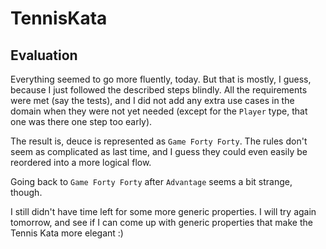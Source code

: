 TennisKata
==========

Evaluation
----------

Everything seemed to go more fluently, today.  But that is mostly, I
guess, because I just followed the described steps blindly.  All the
requirements were met (say the tests), and I did not add any extra use
cases in the domain when they were not yet needed (except for the
`Player` type, that one was there one step too early).

The result is, deuce is represented as `Game Forty Forty`.  The rules
don't seem as complicated as last time, and I guess they could even
easily be reordered into a more logical flow.

Going back to `Game Forty Forty` after `Advantage` seems a bit
strange, though.

I still didn't have time left for some more generic properties.  I
will try again tomorrow, and see if I can come up with generic
properties that make the Tennis Kata more elegant :)
